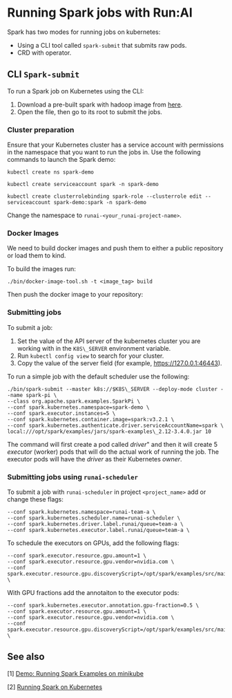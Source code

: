 # Running Spark jobs with Run:AI

Spark has two modes for running jobs on kubernetes:

* Using a CLI tool called `spark-submit` that submits raw pods.
* CRD with operator.

## CLI `Spark-submit`

To run a Spark job on Kubernetes using the CLI:

1. Download a pre-built spark with hadoop image from [here](https://spark.apache.org/downloads.html).
2. Open the file, then go to its root to submit the jobs.

### Cluster preparation

Ensure that your Kubernetes cluster has a service account with permissions in the namespace that you want to run the jobs in. Use the following commands to launch the Spark demo:

```
kubectl create ns spark-demo

kubectl create serviceaccount spark -n spark-demo

kubectl create clusterrolebinding spark-role --clusterrole edit --serviceaccount spark-demo:spark -n spark-demo
```

Change the namespace to `runai-<your_runai-project-name>`.

### Docker Images

We need to build docker images and push them to either a public repository or load them to kind.

To build the images run:

```
./bin/docker-image-tool.sh -t <image_tag> build
```

Then push the docker image to your repository:


### Submitting jobs

To submit a job:

1. Set the value of the API server of the kubernetes cluster you are working with in the `K8S\_SERVER` environment variable. 
2. Run `kubectl config view` to search for your cluster.
3. Copy the value of the server field (for example, https://127.0.0.1:46443).

To run a simple job with the default scheduler use the following:
<!-- Can I remove the slashes that were here? Is this a single command? -->
```
./bin/spark-submit --master k8s://$K8S\_SERVER --deploy-mode cluster --name spark-pi \
--class org.apache.spark.examples.SparkPi \
--conf spark.kubernetes.namespace=spark-demo \
--conf spark.executor.instances=5 \
--conf spark.kubernetes.container.image=spark:v3.2.1 \
--conf spark.kubernetes.authenticate.driver.serviceAccountName=spark \
local:///opt/spark/examples/jars/spark-examples\_2.12-3.4.0.jar 10
```

The command will first create a pod called *driver*" and then it will create 5 *executor* (worker) pods that will do the actual work of running the job. The executor pods will have the *driver* as their Kubernetes *owner*.

### Submitting jobs using `runai-scheduler`

To submit a job with `runai-scheduler` in project `<project_name>` add or change these flags:

<!-- What is the command that I need? -->
<!-- Can I remove the slashes that were here? Is this a single command? 
Also need to remove the name specific things like names and other proprietary data.-->
```
--conf spark.kubernetes.namespace=runai-team-a \
--conf spark.kubernetes.scheduler.name=runai-scheduler \
--conf spark.kubernetes.driver.label.runai/queue=team-a \
--conf spark.kubernetes.executor.label.runai/queue=team-a \
```

To schedule the executors on GPUs, add the following flags:

```
--conf spark.executor.resource.gpu.amount=1 \
--conf spark.executor.resource.gpu.vendor=nvidia.com \
--conf spark.executor.resource.gpu.discoveryScript=/opt/spark/examples/src/main/scripts/getGpusResources.sh \
```

With GPU fractions add the annotaiton to the executor pods:

```
--conf spark.kubernetes.executor.annotation.gpu-fraction=0.5 \
--conf spark.executor.resource.gpu.amount=1 \
--conf spark.executor.resource.gpu.vendor=nvidia.com \
--conf spark.executor.resource.gpu.discoveryScript=/opt/spark/examples/src/main/scripts/getGpusResources.sh \
```

## See also

[1] [Demo: Running Spark Examples on minikube](https://jaceklaskowski.github.io/spark-kubernetes-book/demo/running-spark-examples-on-minikube/)

[2] [Running Spark on Kubernetes](https://spark.apache.org/docs/latest/running-on-kubernetes.html)
